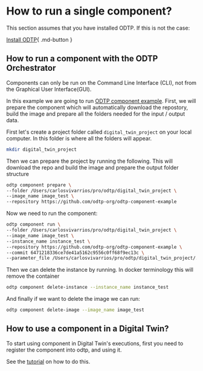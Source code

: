 # How to run a single component?

This section assumes that you have installed ODTP. If this is not the case:

[Install ODTP](../installation/index.md){ .md-button }

## How to run a component with the ODTP Orchestrator

Components can only be run on the Command Line Interface (CLI), not from the Graphical User Interface(GUI).

In this example we are going to run [ODTP component example](https://github.com/odtp-org/odtp-component-example). First, we will prepare the component which will automatically download the repostory, build the image and prepare all the folders needed for the input / output data. 

First let's create a project folder called `digital_twin_project` on your local computer. In this folder is where all the folders will appear. 

``` bash
mkdir digital_twin_project
```
 
 Then we can prepare the project by running the following. This will download the repo and build the image and prepare the output folder structure

 ``` bash
 odtp component prepare \
 --folder /Users/carlosvivarrios/pro/odtp/digital_twin_project \
 --image_name image_test \
 --repository https://github.com/odtp-org/odtp-component-example
 ```

 Now we need to run the component: 

 ``` bash
 odtp component run \
 --folder /Users/carlosvivarrios/pro/odtp/digital_twin_project \
 --image_name image_test \
 --instance_name instance_test \
 --repository https://github.com/odtp-org/odtp-component-example \
 --commit 6471218336ce7de41a5162c9556c0ff68f9ec13c \
 --parameter_file /Users/carlosvivarrios/pro/odtp/digital_twin_project/.env
 ```

Then we can delete the instance by running. In docker terminology this will remove the container

``` bash
odtp component delete-instance --instance_name instance_test
```

And finally if we want to delete the image we can run:

``` bash
odtp component delete-image --image_name image_test 
```

## How to use a component in a Digital Twin?

To start using component in Digital Twin's executions, first you need to register the component into odtp, and using it. 

See the [tutorial](../tutorials/components-and-versions.md) on how to do this.
